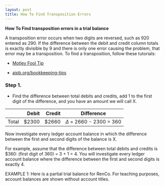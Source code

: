 ```yaml
---
layout: post
title: How To Find Transposition Errors
---
```


**How To Find transposition errors in a trial balance**

A transposition error occurs when two digits are reversed, such as 920 entered as 290. If the difference between the debit and credit column totals is exactly divisible by 9 and there is only one error causing the problem, that error may be a transposition. To find a transposition, follow these tutorials:

- [Motley Fool Tip](https://www.fool.com/the-ascent/small-business/accounting/articles/transposition-error/)

- [aipb.org/bookkeeping-tips](https://aipb.org/bookkeeping-tips/how-to-find-transposition-errors-in-a-trial-balance/)

 
### Step 1. 

- Find the difference between total debits and credits, add 1 to the first digit of the difference, and you have an amount we will call X.

|| Debit | Credit |Difference|
|:-:|-:|-:|-|
|Total| $2300 | $2660 | $\Delta$ = 2660 - 2300 = 360|

Now investigate every ledger account balance in which the difference between the first and second digits of the balance is X.

For example, assume that the difference between total debits and credits is $360: (first digit of 360) = 3 + 1 = 4. You will investigate every ledger account balance where the difference between the first and second digits is exactly 4.

EXAMPLE 1: Here is a partial trial balance for RenCo. For teaching purposes, account balances are shown without account titles.

